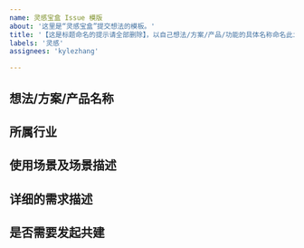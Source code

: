 ```yaml
---
name: 灵感宝盒 Issue 模版
about: '这里是“灵感宝盒”提交想法的模板。'
title: '【这是标题命名的提示请全部删除】，以自己想法/方案/产品/功能的具体名称命名此issue标题，如：【xxx灵感】'
labels: '灵感'
assignees: 'kylezhang'

---
```


## 想法/方案/产品名称
<!-- 【这行是解释说明，请忽略，在下面写内容】。请填写想法/方案/产品名称，填写之前可在【[`main.md`这个文件](https://github.com/AgoraIO-Community/Idea-Box/blob/main/data/r.json)】查找是否已存在此条目。 -->



## 所属行业
<!-- 【这行是解释说明，请忽略，在下面写内容】。可参考【[`main.md`这个文件](https://github.com/AgoraIO-Community/Idea-Box/blob/main/data/r.json)】，或提交新的行业。 -->



## 使用场景及场景描述
<!-- 【这行是解释说明，请忽略，在下面写内容】。可参考【[`main.md`这个文件](https://github.com/AgoraIO-Community/Idea-Box/blob/main/data/r.json)】，或提交新的场景，并对场景做详细补充和描述。 -->



## 详细的需求描述
<!-- 【这行是解释说明，请忽略，在下面写内容】。请尽可能的对需求进行详细描述，说明需要想要解决的问题，希望如何解决等等。 -->



## 是否需要发起共建
<!-- 【这行是解释说明，请忽略，在下面写内容】。可以号召项目中的其他伙伴进行投票，我们将会优先将关注度比较高的issew汇入“灵感宝盒’图谱，请标明目前是/否需要组队进行共建和开发；如需发起组队请求，可以在此描述需要的人数、分工等。 -->
